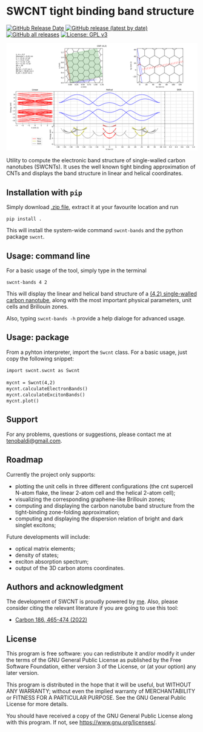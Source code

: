 # SWCNT tight binding band structure

[![GitHub Release Date](https://img.shields.io/github/release-date/t3n0/swcnt-bands)](https://github.com/t3n0/swcnt-bands/releases/latest)
[![GitHub release (latest by date)](https://img.shields.io/github/v/release/t3n0/swcnt-bands)](https://github.com/t3n0/swcnt-bands/releases/latest)
[![GitHub all releases](https://img.shields.io/github/downloads/t3n0/swcnt-bands/total)](https://github.com/t3n0/swcnt-bands/releases/download/v0.1/swcnt-bands-v0.1.zip)
[![License: GPL v3](https://img.shields.io/badge/License-GPLv3-blue.svg)](https://www.gnu.org/licenses/gpl-3.0)

![swcnt42](./example42/cnt(4,2).png)

Utility to compute the electronic band structure of single-walled carbon nanotubes (SWCNTs). It uses the well known tight binding approximation of CNTs and displays the band structure in linear and helical coordinates.

## Installation with `pip`

Simply download [.zip file](https://github.com/t3n0/swcnt-bands/releases/latest), extract it at your favourite location and run
```
pip install .
```
This will install the system-wide command `swcnt-bands` and the python package `swcnt`.

## Usage: command line

For a basic usage of the tool, simply type in the terminal
```
swcnt-bands 4 2
```
This will display the linear and helical band structure of a [(4,2) single-walled carbon nanotube](./example42/cnt(4,2).png), along with the most important physical parameters, unit cells and Brillouin zones.

Also, typing `swcnt-bands -h` provide a help dialoge for advanced usage.

## Usage: package

From a pyhton interpreter, import the `Swcnt` class. For a basic usage, just copy the following snippet:
```
import swcnt.swcnt as Swcnt

mycnt = Swcnt(4,2)
mycnt.calculateElectronBands()
mycnt.calculateExcitonBands()
mycnt.plot()
```
## Support

For any problems, questions or suggestions, please contact me at tenobaldi@gmail.com.

## Roadmap

Currently the project only supports:
 - plotting the unit cells in three different configurations (the cnt supercell N-atom flake, the linear 2-atom cell and the helical 2-atom cell);
 - visualizing the corresponding graphene-like Brillouin zones;
 - computing and displaying the carbon nanotube band structure from the tight-binding zone-folding approximation;
 - computing and displaying the dispersion relation of bright and dark singlet excitons;

Future developments will include:
- optical matrix elements;
- density of states;
- exciton absorption spectrum;
- output of the 3D carbon atoms coordinates.

## Authors and acknowledgment

The development of SWCNT is proudly powered by [me](https://github.com/t3n0).
Also, please consider citing the relevant literature if you are going to use this tool:
 - [Carbon 186, 465-474 (2022)](https://doi.org/10.1016/j.carbon.2021.10.048)

## License

This program is free software: you can redistribute it and/or modify it under the terms of the GNU General Public License as published by the Free Software Foundation, either version 3 of the License, or (at your option) any later version.

This program is distributed in the hope that it will be useful, but WITHOUT ANY WARRANTY; without even the implied warranty of MERCHANTABILITY or FITNESS FOR A PARTICULAR PURPOSE.  See the GNU General Public License for more details.

You should have received a copy of the GNU General Public License along with this program.  If not, see <https://www.gnu.org/licenses/>.
